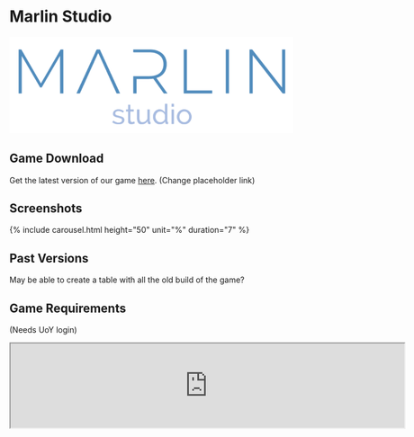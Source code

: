 # Marlin Studio

![](Images/logo.png)

## Game Download
Get the latest version of our game [here](https://www.google.com "Latest Build"). (Change placeholder link)

## Screenshots
{% include carousel.html height="50" unit="%" duration="7" %}

## Past Versions
May be able to create a table with all the old build of the game?

## Game Requirements

(Needs UoY login)

<iframe src="https://docs.google.com/document/d/e/2PACX-1vSpYnHQERPBEKTfu6u7jbWGK07JpBDb0FXgb6J5HYC2c9oDmzqwAVuqoHTK3cBisoQhZRNjwngtV3g-/pub?embedded=true" width="700"></iframe>